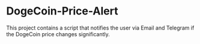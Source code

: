# DogeCoin-Price-Alert
This project contains a script that notifies the user via Email and Telegram if the DogeCoin price changes significantly.

